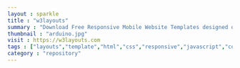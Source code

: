 ```yaml
---
layout : sparkle
title : "w3layouts"
summary : "Download Free Responsive Mobile Website Templates designed on HTML5 CSS3 which are 100% Mobile friendly."
thumbnail : "arduino.jpg"
visit : https://w3layouts.com
tags : ["layouts","template","html","css","responsive","javascript","collection"]
category : "repository"
---
```


